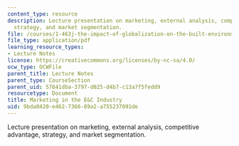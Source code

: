 ```yaml
---
content_type: resource
description: Lecture presentation on marketing, external analysis, competitive advantage,
  strategy, and market segmentation.
file: /courses/1-463j-the-impact-of-globalization-on-the-built-environment-fall-2009/9bda0420e462736689a2a755237091de_MIT1_463JF09_lec05.pdf
file_type: application/pdf
learning_resource_types:
- Lecture Notes
license: https://creativecommons.org/licenses/by-nc-sa/4.0/
ocw_type: OCWFile
parent_title: Lecture Notes
parent_type: CourseSection
parent_uid: 57641dba-3797-d025-d4b7-c13a7f5fedd9
resourcetype: Document
title: Marketing in the E&C Industry
uid: 9bda0420-e462-7366-89a2-a755237091de
---
```

Lecture presentation on marketing, external analysis, competitive advantage, strategy, and market segmentation.